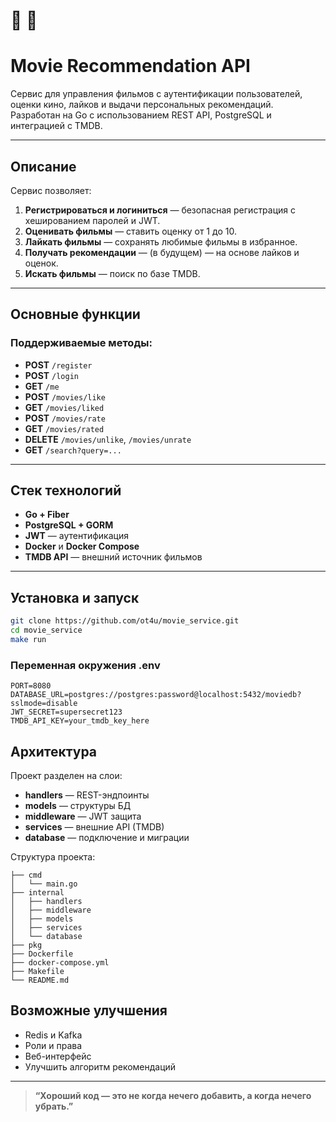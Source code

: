 # 🎥 🍿  
# Movie Recommendation API

Сервис для управления фильмов с аутентификации пользователей, оценки кино, лайков и выдачи персональных рекомендаций. Разработан на Go с использованием REST API, PostgreSQL и интеграцией с TMDB. 

---

## Описание

Сервис позволяет:

1. **Регистрироваться и логиниться** — безопасная регистрация с хешированием паролей и JWT.
2. **Оценивать фильмы** — ставить оценку от 1 до 10.
3. **Лайкать фильмы** — сохранять любимые фильмы в избранное.
4. **Получать рекомендации** — (в будущем) — на основе лайков и оценок.
5. **Искать фильмы** — поиск по базе TMDB.

---

## Основные функции

### Поддерживаемые методы:

- **POST** `/register`
- **POST** `/login`
- **GET** `/me`
- **POST** `/movies/like`
- **GET** `/movies/liked`
- **POST** `/movies/rate`
- **GET** `/movies/rated`
- **DELETE** `/movies/unlike`, `/movies/unrate`
- **GET** `/search?query=...`

---

## Стек технологий

- **Go + Fiber**
- **PostgreSQL + GORM**
- **JWT** — аутентификация
- **Docker** и **Docker Compose**
- **TMDB API** — внешний источник фильмов

---

## Установка и запуск

```bash
git clone https://github.com/ot4u/movie_service.git
cd movie_service
make run
```

### Переменная окружения .env

```.env
PORT=8080
DATABASE_URL=postgres://postgres:password@localhost:5432/moviedb?sslmode=disable
JWT_SECRET=supersecret123
TMDB_API_KEY=your_tmdb_key_here
```

## Архитектура

Проект разделен на слои:
- **handlers** — REST-эндпоинты
- **models** — структуры БД 
- **middleware** — JWT защита
- **services** — внешние API (TMDB)
- **database** — подключение и миграции

Структура проекта:
```
├── cmd
│   └── main.go
├── internal
│   ├── handlers
│   ├── middleware
│   ├── models
│   ├── services
│   └── database
├── pkg
├── Dockerfile
├── docker-compose.yml
├── Makefile
└── README.md
```
## Возможные улучшения

- Redis и Kafka
- Роли и права
- Веб-интерфейс
- Улучшить алгоритм рекомендаций

---
> **“Хороший код — это не когда нечего добавить, а когда нечего убрать.”**
